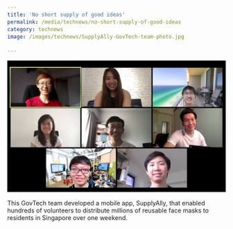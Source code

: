 ```yaml
---
title: 'No short supply of good ideas'
permalink: /media/technews/no-short-supply-of-good-ideas
category: technews
image: /images/technews/SupplyAlly-GovTech-team-photo.jpg

---
```


![The SupplyAlly team from GovTech in a Smart Nation](/images/technews/SupplyAlly-GovTech-team-photo.jpg)

This GovTech team developed a mobile app, SupplyAlly, that enabled hundreds of volunteers to distribute millions of reusable face masks to residents in Singapore over one weekend. 
